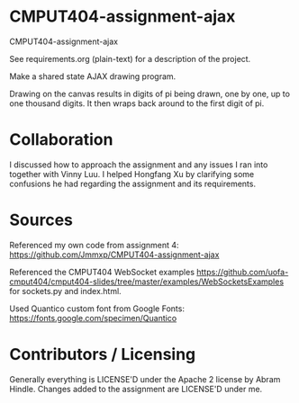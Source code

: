 CMPUT404-assignment-ajax
==============================

CMPUT404-assignment-ajax

See requirements.org (plain-text) for a description of the project.

Make a shared state AJAX drawing program.

Drawing on the canvas results in digits of pi being drawn, one by one, up to one thousand digits. It then wraps back around to the first digit of pi.

Collaboration
=============================

I discussed how to approach the assignment and any issues I ran into together with Vinny Luu. I helped Hongfang Xu by clarifying some confusions he had regarding the assignment and its requirements. 

Sources
=============================
Referenced my own code from assignment 4: https://github.com/Jmmxp/CMPUT404-assignment-ajax

Referenced the CMPUT404 WebSocket examples https://github.com/uofa-cmput404/cmput404-slides/tree/master/examples/WebSocketsExamples for sockets.py and index.html.

Used Quantico custom font from Google Fonts: https://fonts.google.com/specimen/Quantico

Contributors / Licensing
========================

Generally everything is LICENSE'D under the Apache 2 license by Abram Hindle. Changes added to the assignment are LICENSE'D under me.


